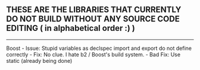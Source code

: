 ## THESE ARE THE LIBRARIES THAT CURRENTLY DO NOT BUILD WITHOUT ANY SOURCE CODE EDITING ( in alphabetical order :) )

-------------------------------------------------------------------------------------------------------------------

Boost - Issue: Stupid variables as declspec import and export do not define correctly - Fix: No clue. I hate b2 / Boost's build system. - Bad Fix: Use static (already being done)